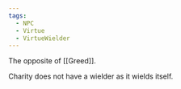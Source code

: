```yaml
---
tags:
  - NPC
  - Virtue
  - VirtueWielder
---
```

The opposite of [[Greed]].

Charity does not have a wielder as it wields itself.